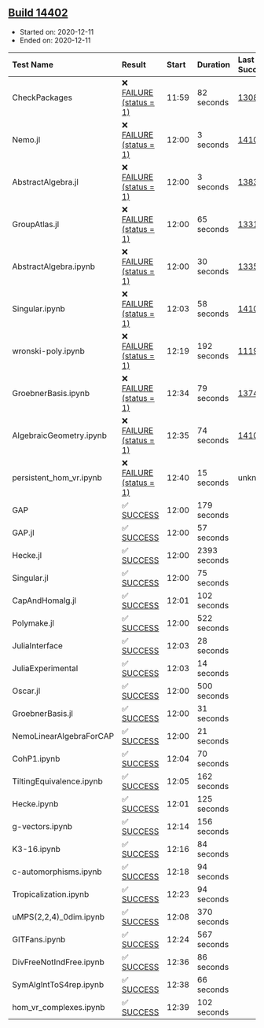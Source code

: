 ## [Build 14402](https://oscarci.mathematik.uni-kl.de/job/oscar/14402/)

* Started on: 2020-12-11
* Ended on: 2020-12-11

| Test Name    | Result | Start | Duration | Last Success | First Failure |
|:-------------|:-------|:------|:---------|:-------------|:--------------|
| CheckPackages | ❌ [FAILURE (status = 1)](https://oscarci.mathematik.uni-kl.de/job/oscar/14402/artifact/logs/build-14402/CheckPackages.log) | 11:59 | 82 seconds | [13085](https://oscarci.mathematik.uni-kl.de/job/oscar/13085/) | [13086](https://oscarci.mathematik.uni-kl.de/job/oscar/13086/) |
| Nemo.jl | ❌ [FAILURE (status = 1)](https://oscarci.mathematik.uni-kl.de/job/oscar/14402/artifact/logs/build-14402/Nemo.jl.log) | 12:00 | 3 seconds | [14101](https://oscarci.mathematik.uni-kl.de/job/oscar/14101/) | [14102](https://oscarci.mathematik.uni-kl.de/job/oscar/14102/) |
| AbstractAlgebra.jl | ❌ [FAILURE (status = 1)](https://oscarci.mathematik.uni-kl.de/job/oscar/14402/artifact/logs/build-14402/AbstractAlgebra.jl.log) | 12:00 | 3 seconds | [13837](https://oscarci.mathematik.uni-kl.de/job/oscar/13837/) | [13838](https://oscarci.mathematik.uni-kl.de/job/oscar/13838/) |
| GroupAtlas.jl | ❌ [FAILURE (status = 1)](https://oscarci.mathematik.uni-kl.de/job/oscar/14402/artifact/logs/build-14402/GroupAtlas.jl.log) | 12:00 | 65 seconds | [13311](https://oscarci.mathematik.uni-kl.de/job/oscar/13311/) | [13312](https://oscarci.mathematik.uni-kl.de/job/oscar/13312/) |
| AbstractAlgebra.ipynb | ❌ [FAILURE (status = 1)](https://oscarci.mathematik.uni-kl.de/job/oscar/14402/artifact/logs/build-14402/AbstractAlgebra.ipynb.log) | 12:00 | 30 seconds | [13355](https://oscarci.mathematik.uni-kl.de/job/oscar/13355/) | [13356](https://oscarci.mathematik.uni-kl.de/job/oscar/13356/) |
| Singular.ipynb | ❌ [FAILURE (status = 1)](https://oscarci.mathematik.uni-kl.de/job/oscar/14402/artifact/logs/build-14402/Singular.ipynb.log) | 12:03 | 58 seconds | [14101](https://oscarci.mathematik.uni-kl.de/job/oscar/14101/) | [14102](https://oscarci.mathematik.uni-kl.de/job/oscar/14102/) |
| wronski-poly.ipynb | ❌ [FAILURE (status = 1)](https://oscarci.mathematik.uni-kl.de/job/oscar/14402/artifact/logs/build-14402/wronski-poly.ipynb.log) | 12:19 | 192 seconds | [11192](https://oscarci.mathematik.uni-kl.de/job/oscar/11192/) | [11193](https://oscarci.mathematik.uni-kl.de/job/oscar/11193/) |
| GroebnerBasis.ipynb | ❌ [FAILURE (status = 1)](https://oscarci.mathematik.uni-kl.de/job/oscar/14402/artifact/logs/build-14402/GroebnerBasis.ipynb.log) | 12:34 | 79 seconds | [13748](https://oscarci.mathematik.uni-kl.de/job/oscar/13748/) | [13749](https://oscarci.mathematik.uni-kl.de/job/oscar/13749/) |
| AlgebraicGeometry.ipynb | ❌ [FAILURE (status = 1)](https://oscarci.mathematik.uni-kl.de/job/oscar/14402/artifact/logs/build-14402/AlgebraicGeometry.ipynb.log) | 12:35 | 74 seconds | [14101](https://oscarci.mathematik.uni-kl.de/job/oscar/14101/) | [14102](https://oscarci.mathematik.uni-kl.de/job/oscar/14102/) |
| persistent_hom_vr.ipynb | ❌ [FAILURE (status = 1)](https://oscarci.mathematik.uni-kl.de/job/oscar/14402/artifact/logs/build-14402/persistent_hom_vr.ipynb.log) | 12:40 | 15 seconds | unknown | unknown |
| GAP | ✅ [SUCCESS](https://oscarci.mathematik.uni-kl.de/job/oscar/14402/artifact/logs/build-14402/GAP.log) | 12:00 | 179 seconds |  |  |
| GAP.jl | ✅ [SUCCESS](https://oscarci.mathematik.uni-kl.de/job/oscar/14402/artifact/logs/build-14402/GAP.jl.log) | 12:00 | 57 seconds |  |  |
| Hecke.jl | ✅ [SUCCESS](https://oscarci.mathematik.uni-kl.de/job/oscar/14402/artifact/logs/build-14402/Hecke.jl.log) | 12:00 | 2393 seconds |  |  |
| Singular.jl | ✅ [SUCCESS](https://oscarci.mathematik.uni-kl.de/job/oscar/14402/artifact/logs/build-14402/Singular.jl.log) | 12:00 | 75 seconds |  |  |
| CapAndHomalg.jl | ✅ [SUCCESS](https://oscarci.mathematik.uni-kl.de/job/oscar/14402/artifact/logs/build-14402/CapAndHomalg.jl.log) | 12:01 | 102 seconds |  |  |
| Polymake.jl | ✅ [SUCCESS](https://oscarci.mathematik.uni-kl.de/job/oscar/14402/artifact/logs/build-14402/Polymake.jl.log) | 12:00 | 522 seconds |  |  |
| JuliaInterface | ✅ [SUCCESS](https://oscarci.mathematik.uni-kl.de/job/oscar/14402/artifact/logs/build-14402/JuliaInterface.log) | 12:03 | 28 seconds |  |  |
| JuliaExperimental | ✅ [SUCCESS](https://oscarci.mathematik.uni-kl.de/job/oscar/14402/artifact/logs/build-14402/JuliaExperimental.log) | 12:03 | 14 seconds |  |  |
| Oscar.jl | ✅ [SUCCESS](https://oscarci.mathematik.uni-kl.de/job/oscar/14402/artifact/logs/build-14402/Oscar.jl.log) | 12:00 | 500 seconds |  |  |
| GroebnerBasis.jl | ✅ [SUCCESS](https://oscarci.mathematik.uni-kl.de/job/oscar/14402/artifact/logs/build-14402/GroebnerBasis.jl.log) | 12:00 | 31 seconds |  |  |
| NemoLinearAlgebraForCAP | ✅ [SUCCESS](https://oscarci.mathematik.uni-kl.de/job/oscar/14402/artifact/logs/build-14402/NemoLinearAlgebraForCAP.log) | 12:00 | 21 seconds |  |  |
| CohP1.ipynb | ✅ [SUCCESS](https://oscarci.mathematik.uni-kl.de/job/oscar/14402/artifact/logs/build-14402/CohP1.ipynb.log) | 12:04 | 70 seconds |  |  |
| TiltingEquivalence.ipynb | ✅ [SUCCESS](https://oscarci.mathematik.uni-kl.de/job/oscar/14402/artifact/logs/build-14402/TiltingEquivalence.ipynb.log) | 12:05 | 162 seconds |  |  |
| Hecke.ipynb | ✅ [SUCCESS](https://oscarci.mathematik.uni-kl.de/job/oscar/14402/artifact/logs/build-14402/Hecke.ipynb.log) | 12:01 | 125 seconds |  |  |
| g-vectors.ipynb | ✅ [SUCCESS](https://oscarci.mathematik.uni-kl.de/job/oscar/14402/artifact/logs/build-14402/g-vectors.ipynb.log) | 12:14 | 156 seconds |  |  |
| K3-16.ipynb | ✅ [SUCCESS](https://oscarci.mathematik.uni-kl.de/job/oscar/14402/artifact/logs/build-14402/K3-16.ipynb.log) | 12:16 | 84 seconds |  |  |
| c-automorphisms.ipynb | ✅ [SUCCESS](https://oscarci.mathematik.uni-kl.de/job/oscar/14402/artifact/logs/build-14402/c-automorphisms.ipynb.log) | 12:18 | 94 seconds |  |  |
| Tropicalization.ipynb | ✅ [SUCCESS](https://oscarci.mathematik.uni-kl.de/job/oscar/14402/artifact/logs/build-14402/Tropicalization.ipynb.log) | 12:23 | 94 seconds |  |  |
| uMPS(2,2,4)_0dim.ipynb | ✅ [SUCCESS](https://oscarci.mathematik.uni-kl.de/job/oscar/14402/artifact/logs/build-14402/uMPS-2-2-4-_0dim.ipynb.log) | 12:08 | 370 seconds |  |  |
| GITFans.ipynb | ✅ [SUCCESS](https://oscarci.mathematik.uni-kl.de/job/oscar/14402/artifact/logs/build-14402/GITFans.ipynb.log) | 12:24 | 567 seconds |  |  |
| DivFreeNotIndFree.ipynb | ✅ [SUCCESS](https://oscarci.mathematik.uni-kl.de/job/oscar/14402/artifact/logs/build-14402/DivFreeNotIndFree.ipynb.log) | 12:36 | 86 seconds |  |  |
| SymAlgIntToS4rep.ipynb | ✅ [SUCCESS](https://oscarci.mathematik.uni-kl.de/job/oscar/14402/artifact/logs/build-14402/SymAlgIntToS4rep.ipynb.log) | 12:38 | 66 seconds |  |  |
| hom_vr_complexes.ipynb | ✅ [SUCCESS](https://oscarci.mathematik.uni-kl.de/job/oscar/14402/artifact/logs/build-14402/hom_vr_complexes.ipynb.log) | 12:39 | 102 seconds |  |  |
